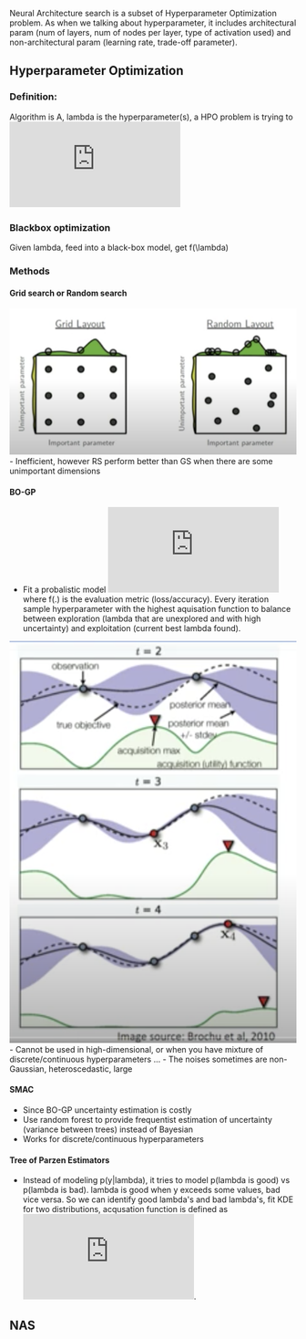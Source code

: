 
Neural Architecture search is a subset of Hyperparameter Optimization problem. As when we talking about hyperparameter, it includes architectural param (num of layers, num of nodes per layer, type of activation used) and non-architectural param (learning rate, trade-off parameter).

## Hyperparameter Optimization

### Definition: 
Algorithm is A, lambda is the hyperparameter(s), a HPO problem is trying to ![equation](https://latex.codecogs.com/gif.latex?%5Clambda*%20%3D%20argmin_%7B%5Clambda%7D%7BL%28A_%7B%5Clambda%7D%2C%20D_%7B%5Ctextit%7Btrain%7D%7D%2C%20D_%7B%5Ctextit%7Bvalid%7D%7D%20%29%7D)

### Blackbox optimization
Given lambda, feed into a black-box model, get f(\lambda)

### Methods
#### Grid search or Random search 
<img src="pic/Screenshot 2021-06-10 at 11.26.42 AM.png">
- Inefficient, however RS perform better than GS when there are some unimportant dimensions

#### BO-GP
- Fit a probalistic model ![equation](https://latex.codecogs.com/gif.latex?%3Cf%28%5Clambda%29%2C%20%5Clambda%3E) where f(.) is the evaluation metric (loss/accuracy). Every iteration sample hyperparameter with the highest aquisation function to balance between exploration (lambda that are unexplored and with high uncertainty) and exploitation (current best lambda found). 
<img src="pic/Screenshot 2021-06-10 at 11.28.56 AM.png">
- Cannot be used in high-dimensional, or when you have mixture of discrete/continuous hyperparameters ...
- The noises sometimes are non-Gaussian, heteroscedastic, large

#### SMAC
- Since BO-GP uncertainty estimation is costly 
- Use random forest to provide frequentist estimation of uncertainty (variance between trees) instead of Bayesian
- Works for discrete/continuous hyperparameters

#### Tree of Parzen Estimators
- Instead of modeling p(y|lambda), it tries to model p(lambda is good) vs p(lambda is bad). lambda is good when y exceeds some values, bad vice versa. So we can identify good lambda's and bad lambda's, fit KDE for two distributions, acqusation function is defined as ![equation](https://latex.codecogs.com/gif.latex?%5Cfrac%7BP%28%20%5Ctextit%7Bgood%20%7D%20%5Clambda%29%7D%7BP%28%20%5Ctextit%7Bbad%20%7D%20%5Clambda%20%29%7D). 










## NAS
